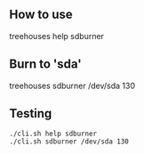 

## How to use 
treehouses help sdburner

## Burn to 'sda'
treehouses sdburner /dev/sda 130


## Testing 
```
./cli.sh help sdburner
./cli.sh sdburner /dev/sda 130
```
